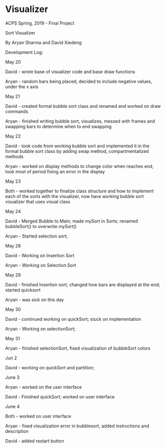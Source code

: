 # Visualizer
ACPS Spring, 2019 - Final Project

Sort Visualizer

By Aryan Sharma and David Xiedeng


Development Log:

May 20

David - wrote base of visualizer code and base draw functions

Aryan - random bars being placed, decided to include negative values, under the x axis

May 21

David - created formal bubble sort class and renamed and worked on draw commands

Aryan - finished writing bubble sort, visualizes, messed with frames and swapping bars to determine when to end swapping

May 22

David - took code from working bubble sort and implemented it in the formal bubble sort class by adding swap method,
        compartmentalized methods

Aryan - worked on display methods to change color when reaches end, took most of period fixing an error in the display

May 23

Both - worked together to finalize class structure and how to implement each of the sorts with the visualizer, now have working bubble sort visualizer that uses visual class

May 24

David - Merged Bubble to Main; made mySort in Sorts; renamed bubbleSort() to overwrite mySort()

Aryan - Started selection sort;

May 28

David - Working on Insertion Sort

Aryan - Working on Selection Sort

May 29

David - finished Insertion sort; changed how bars are displayed at the end; started quicksort

Aryan - was sick on this day

May 30

David - continued working on quickSort; stuck on implementation

Aryan - Working on selectionSort;

May 31

Aryan - finished selectionSort, fixed visualization of bubbleSort colors

Jun 2

David - working on quickSort and partition;

June 3

Aryan - worked on the user interface

David - Finished quickSort; worked on user interface

June 4

Both - worked on user interface

Aryan - fixed visualization error in bubblesort, added instructions and description

David - added restart button
